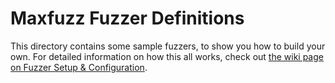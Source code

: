 # Maxfuzz Fuzzer Definitions

This directory contains some sample fuzzers, to show you how to build your own. For detailed information on how this all works, check out [the wiki page on Fuzzer Setup & Configuration](https://github.com/coinbase/maxfuzz/wiki/How-to-use-Maxfuzz#%EF%B8%8F-fuzzer-setup--configuration).
